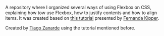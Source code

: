 A repository where I organized several ways of using Flexbox on CSS, explaining how tow use Flexbox, how to justify contents and how to align items. It was created based on [this tutorial](https://www.youtube.com/watch?v=sJn-XAlsuvY) presented by [Fernanda Kipper](https://www.linkedin.com/in/fernanda-kipper/).

Created by [Tiago Zanarde](https://tiagozanarde.dev) using the tutorial mentioned before.
